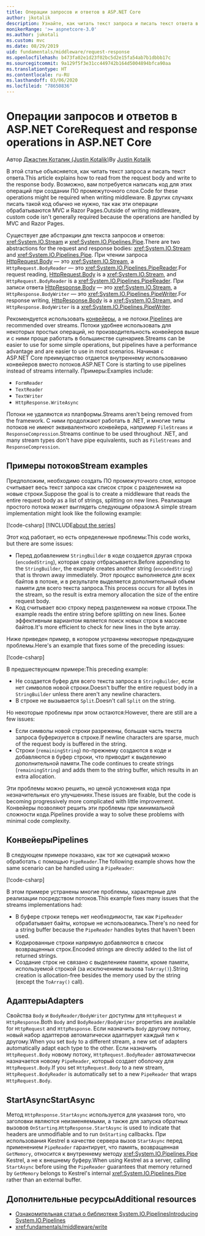 ```yaml
---
title: Операции запросов и ответов в ASP.NET Core
author: jkotalik
description: Узнайте, как читать текст запроса и писать текст ответа в ASP.NET Core.
monikerRange: '>= aspnetcore-3.0'
ms.author: jukotali
ms.custom: mvc
ms.date: 08/29/2019
uid: fundamentals/middleware/request-response
ms.openlocfilehash: b473fa02e1d23f02bc5d2e15fa54ab7b1dbbb17c
ms.sourcegitcommit: 9a129f5f3e31cc449742b164d5004894bfca90aa
ms.translationtype: HT
ms.contentlocale: ru-RU
ms.lasthandoff: 03/06/2020
ms.locfileid: "78650836"
---
```

# <a name="request-and-response-operations-in-aspnet-core"></a><span data-ttu-id="05935-103">Операции запросов и ответов в ASP.NET Core</span><span class="sxs-lookup"><span data-stu-id="05935-103">Request and response operations in ASP.NET Core</span></span>

<span data-ttu-id="05935-104">Автор [Джастин Коталик (Justin Kotalik)](https://github.com/jkotalik)</span><span class="sxs-lookup"><span data-stu-id="05935-104">By [Justin Kotalik](https://github.com/jkotalik)</span></span>

<span data-ttu-id="05935-105">В этой статье объясняется, как читать текст запроса и писать текст ответа.</span><span class="sxs-lookup"><span data-stu-id="05935-105">This article explains how to read from the request body and write to the response body.</span></span> <span data-ttu-id="05935-106">Возможно, вам потребуется написать код для этих операций при создании ПО промежуточного слоя.</span><span class="sxs-lookup"><span data-stu-id="05935-106">Code for these operations might be required when writing middleware.</span></span> <span data-ttu-id="05935-107">В других случаях писать такой код обычно не нужно, так как эти операции обрабатываются MVC и Razor Pages.</span><span class="sxs-lookup"><span data-stu-id="05935-107">Outside of writing middleware, custom code isn't generally required because the operations are handled by MVC and Razor Pages.</span></span>

<span data-ttu-id="05935-108">Существует две абстракции для текста запросов и ответов: <xref:System.IO.Stream> и <xref:System.IO.Pipelines.Pipe>.</span><span class="sxs-lookup"><span data-stu-id="05935-108">There are two abstractions for the request and response bodies: <xref:System.IO.Stream> and <xref:System.IO.Pipelines.Pipe>.</span></span> <span data-ttu-id="05935-109">При чтении запроса [HttpRequest.Body](xref:Microsoft.AspNetCore.Http.HttpRequest.Body) — это <xref:System.IO.Stream>, а `HttpRequest.BodyReader` — это <xref:System.IO.Pipelines.PipeReader>.</span><span class="sxs-lookup"><span data-stu-id="05935-109">For request reading, [HttpRequest.Body](xref:Microsoft.AspNetCore.Http.HttpRequest.Body) is a <xref:System.IO.Stream>, and `HttpRequest.BodyReader` is a <xref:System.IO.Pipelines.PipeReader>.</span></span> <span data-ttu-id="05935-110">При записи ответа [HttpResponse.Body](xref:Microsoft.AspNetCore.Http.HttpResponse.Body) — это <xref:System.IO.Stream>, а `HttpResponse.BodyWriter` — это <xref:System.IO.Pipelines.PipeWriter>.</span><span class="sxs-lookup"><span data-stu-id="05935-110">For response writing, [HttpResponse.Body](xref:Microsoft.AspNetCore.Http.HttpResponse.Body) is a <xref:System.IO.Stream>, and `HttpResponse.BodyWriter` is a <xref:System.IO.Pipelines.PipeWriter>.</span></span>

<span data-ttu-id="05935-111">Рекомендуется использовать [конвейеры](/dotnet/standard/io/pipelines), а не потоки.</span><span class="sxs-lookup"><span data-stu-id="05935-111">[Pipelines](/dotnet/standard/io/pipelines) are recommended over streams.</span></span> <span data-ttu-id="05935-112">Потоки удобнее использовать для некоторых простых операций, но производительность конвейеров выше и с ними проще работать в большинстве сценариев.</span><span class="sxs-lookup"><span data-stu-id="05935-112">Streams can be easier to use for some simple operations, but pipelines have a performance advantage and are easier to use in most scenarios.</span></span> <span data-ttu-id="05935-113">Начиная с ASP.NET Core преимущество отдается внутреннему использованию конвейеров вместо потоков.</span><span class="sxs-lookup"><span data-stu-id="05935-113">ASP.NET Core is starting to use pipelines instead of streams internally.</span></span> <span data-ttu-id="05935-114">Примеры:</span><span class="sxs-lookup"><span data-stu-id="05935-114">Examples include:</span></span>

* `FormReader`
* `TextReader`
* `TextWriter`
* `HttpResponse.WriteAsync`

<span data-ttu-id="05935-115">Потоки не удаляются из платформы.</span><span class="sxs-lookup"><span data-stu-id="05935-115">Streams aren't being removed from the framework.</span></span> <span data-ttu-id="05935-116">С ними продолжают работать в .NET, и многие типы потоков не имеют эквивалентного конвейера, например `FileStreams` и `ResponseCompression`.</span><span class="sxs-lookup"><span data-stu-id="05935-116">Streams continue to be used throughout .NET, and many stream types don't have pipe equivalents, such as `FileStreams` and `ResponseCompression`.</span></span>

## <a name="stream-examples"></a><span data-ttu-id="05935-117">Примеры потоков</span><span class="sxs-lookup"><span data-stu-id="05935-117">Stream examples</span></span>

<span data-ttu-id="05935-118">Предположим, необходимо создать ПО промежуточного слоя, которое считывает весь текст запроса как список строк с разделением на новые строки.</span><span class="sxs-lookup"><span data-stu-id="05935-118">Suppose the goal is to create a middleware that reads the entire request body as a list of strings, splitting on new lines.</span></span> <span data-ttu-id="05935-119">Реализация простого потока может выглядеть следующим образом:</span><span class="sxs-lookup"><span data-stu-id="05935-119">A simple stream implementation might look like the following example:</span></span>

[!code-csharp[](request-response/samples/3.x/RequestResponseSample/Startup.cs?name=GetListOfStringsFromStream)]
[!INCLUDE[about the series](~/includes/code-comments-loc.md)]

<span data-ttu-id="05935-120">Этот код работает, но есть определенные проблемы:</span><span class="sxs-lookup"><span data-stu-id="05935-120">This code works, but there are some issues:</span></span>

* <span data-ttu-id="05935-121">Перед добавлением `StringBuilder` в коде создается другая строка (`encodedString`), которая сразу отбрасывается.</span><span class="sxs-lookup"><span data-stu-id="05935-121">Before appending to the `StringBuilder`, the example creates another string (`encodedString`) that is thrown away immediately.</span></span> <span data-ttu-id="05935-122">Этот процесс выполняется для всех байтов в потоке, и в результате выделяется дополнительный объем памяти для всего текста запроса.</span><span class="sxs-lookup"><span data-stu-id="05935-122">This process occurs for all bytes in the stream, so the result is extra memory allocation the size of the entire request body.</span></span>
* <span data-ttu-id="05935-123">Код считывает всю строку перед разделением на новые строки.</span><span class="sxs-lookup"><span data-stu-id="05935-123">The example reads the entire string before splitting on new lines.</span></span> <span data-ttu-id="05935-124">Более эффективным вариантом является поиск новых строк в массиве байтов.</span><span class="sxs-lookup"><span data-stu-id="05935-124">It's more efficient to check for new lines in the byte array.</span></span>

<span data-ttu-id="05935-125">Ниже приведен пример, в котором устранены некоторые предыдущие проблемы.</span><span class="sxs-lookup"><span data-stu-id="05935-125">Here's an example that fixes some of the preceding issues:</span></span>

[!code-csharp[](request-response/samples/3.x/RequestResponseSample/Startup.cs?name=GetListOfStringsFromStreamMoreEfficient)]

<span data-ttu-id="05935-126">В предшествующем примере:</span><span class="sxs-lookup"><span data-stu-id="05935-126">This preceding example:</span></span>

* <span data-ttu-id="05935-127">Не создается буфер для всего текста запроса в `StringBuilder`, если нет символов новой строки.</span><span class="sxs-lookup"><span data-stu-id="05935-127">Doesn't buffer the entire request body in a `StringBuilder` unless there aren't any newline characters.</span></span>
* <span data-ttu-id="05935-128">В строке не вызывается `Split`.</span><span class="sxs-lookup"><span data-stu-id="05935-128">Doesn't call `Split` on the string.</span></span>

<span data-ttu-id="05935-129">Но некоторые проблемы при этом остаются:</span><span class="sxs-lookup"><span data-stu-id="05935-129">However, there are still are a few issues:</span></span>

* <span data-ttu-id="05935-130">Если символы новой строки разрежены, большая часть текста запроса буферизуется в строке.</span><span class="sxs-lookup"><span data-stu-id="05935-130">If newline characters are sparse, much of the request body is buffered in the string.</span></span>
* <span data-ttu-id="05935-131">Строки (`remainingString`) по-прежнему создаются в коде и добавляются в буфер строки, что приводит к выделению дополнительной памяти.</span><span class="sxs-lookup"><span data-stu-id="05935-131">The code continues to create strings (`remainingString`) and adds them to the string buffer, which results in an extra allocation.</span></span>

<span data-ttu-id="05935-132">Эти проблемы можно решить, но ценой усложнения кода при незначительных его улучшениях.</span><span class="sxs-lookup"><span data-stu-id="05935-132">These issues are fixable, but the code is becoming progressively more complicated with little improvement.</span></span> <span data-ttu-id="05935-133">Конвейеры позволяют решить эти проблемы при минимальной сложности кода.</span><span class="sxs-lookup"><span data-stu-id="05935-133">Pipelines provide a way to solve these problems with minimal code complexity.</span></span>

## <a name="pipelines"></a><span data-ttu-id="05935-134">Конвейеры</span><span class="sxs-lookup"><span data-stu-id="05935-134">Pipelines</span></span>

<span data-ttu-id="05935-135">В следующем примере показано, как тот же сценарий можно обработать с помощью `PipeReader`.</span><span class="sxs-lookup"><span data-stu-id="05935-135">The following example shows how the same scenario can be handled using a `PipeReader`:</span></span>

[!code-csharp[](request-response/samples/3.x/RequestResponseSample/Startup.cs?name=GetListOfStringFromPipe)]

<span data-ttu-id="05935-136">В этом примере устранены многие проблемы, характерные для реализации посредством потоков.</span><span class="sxs-lookup"><span data-stu-id="05935-136">This example fixes many issues that the streams implementations had:</span></span>

* <span data-ttu-id="05935-137">В буфере строки теперь нет необходимости, так как `PipeReader` обрабатывает байты, которые не использовались.</span><span class="sxs-lookup"><span data-stu-id="05935-137">There's no need for a string buffer because the `PipeReader` handles bytes that haven't been used.</span></span>
* <span data-ttu-id="05935-138">Кодированные строки напрямую добавляются в список возвращенных строк.</span><span class="sxs-lookup"><span data-stu-id="05935-138">Encoded strings are directly added to the list of returned strings.</span></span>
* <span data-ttu-id="05935-139">Создание строк не связано с выделением памяти, кроме памяти, используемой строкой (за исключением вызова `ToArray()`).</span><span class="sxs-lookup"><span data-stu-id="05935-139">String creation is allocation-free besides the memory used by the string (except the `ToArray()` call).</span></span>

## <a name="adapters"></a><span data-ttu-id="05935-140">Адаптеры</span><span class="sxs-lookup"><span data-stu-id="05935-140">Adapters</span></span>

<span data-ttu-id="05935-141">Свойства `Body` и `BodyReader/BodyWriter` доступны для `HttpRequest` и `HttpResponse`.</span><span class="sxs-lookup"><span data-stu-id="05935-141">Both `Body` and `BodyReader/BodyWriter` properties are available for `HttpRequest` and `HttpResponse`.</span></span> <span data-ttu-id="05935-142">Если назначить `Body` другому потоку, новый набор адаптеров автоматически адаптирует каждый тип к другому.</span><span class="sxs-lookup"><span data-stu-id="05935-142">When you set `Body` to a different stream, a new set of adapters automatically adapt each type to the other.</span></span> <span data-ttu-id="05935-143">Если назначить `HttpRequest.Body` новому потоку, `HttpRequest.BodyReader` автоматически назначается новому `PipeReader`, который создает оболочку для `HttpRequest.Body`.</span><span class="sxs-lookup"><span data-stu-id="05935-143">If you set `HttpRequest.Body` to a new stream, `HttpRequest.BodyReader` is automatically set to a new `PipeReader` that wraps `HttpRequest.Body`.</span></span>

## <a name="startasync"></a><span data-ttu-id="05935-144">StartAsync</span><span class="sxs-lookup"><span data-stu-id="05935-144">StartAsync</span></span>

<span data-ttu-id="05935-145">Метод `HttpResponse.StartAsync` используется для указания того, что заголовки являются неизменяемыми, а также для запуска обратных вызовов `OnStarting`.</span><span class="sxs-lookup"><span data-stu-id="05935-145">`HttpResponse.StartAsync` is used to indicate that headers are unmodifiable and to run `OnStarting` callbacks.</span></span> <span data-ttu-id="05935-146">При использования Kestrel в качестве сервера вызов `StartAsync` перед применением `PipeReader` гарантирует, что память, возвращенная `GetMemory`, относится к внутреннему методу <xref:System.IO.Pipelines.Pipe> Kestrel, а не к внешнему буферу.</span><span class="sxs-lookup"><span data-stu-id="05935-146">When using Kestrel as a server, calling `StartAsync` before using the `PipeReader` guarantees that memory returned by `GetMemory` belongs to Kestrel's internal <xref:System.IO.Pipelines.Pipe> rather than an external buffer.</span></span>

## <a name="additional-resources"></a><span data-ttu-id="05935-147">Дополнительные ресурсы</span><span class="sxs-lookup"><span data-stu-id="05935-147">Additional resources</span></span>

* [<span data-ttu-id="05935-148">Ознакомительная статья о библиотеке System.IO.Pipelines</span><span class="sxs-lookup"><span data-stu-id="05935-148">Introducing System.IO.Pipelines</span></span>](https://devblogs.microsoft.com/dotnet/system-io-pipelines-high-performance-io-in-net/)
* <xref:fundamentals/middleware/write>
